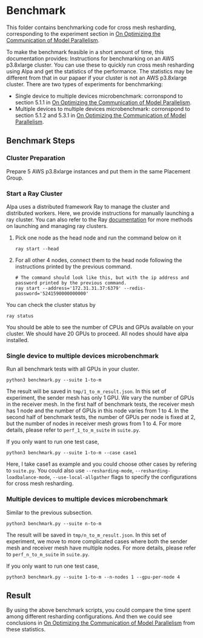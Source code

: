 # Benchmark
This folder contains benchmarking code for cross mesh resharding, corresponding to the experiment section in [On Optimizing the Communication of Model Parallelism](https://arxiv.org/abs/2211.05322). 

To make the benchmark feasible in a short amount of time, this documentation provides: Instructions for benchmarking on an AWS p3.8xlarge cluster. You can use these to quickly run cross mesh resharding using Alpa and get the statistics of the performance. The statistics may be different from that in our papaer if your cluster is not an AWS p3.8xlarge cluster. 
There are two types of experiments for benchmarking:
- Single device to multiple devices microbenchmark: corronspond to section 5.1.1 in [On Optimizing the Communication of Model Parallelism](https://arxiv.org/abs/2211.05322). 
- Multiple devices to multiple devices microbenchmark: corronspond to section 5.1.2 and 5.3.1 in [On Optimizing the Communication of Model Parallelism](https://arxiv.org/abs/2211.05322). 

## Benchmark Steps

### Cluster Preparation

Prepare 5 AWS p3.8xlarge instances and put them in the same Placement Group. 

### Start a Ray Cluster
Alpa uses a distributed framework Ray to manage the cluster and distributed workers.
Here, we provide instructions for manually launching a ray cluster.
You can also refer to the Ray [documentation](https://docs.ray.io/en/latest/cluster/quickstart.html#) for more methods on launching and managing ray clusters. 

1. Pick one node as the head node and run the command below on it
    ```
    ray start --head
    ```
2. For all other 4 nodes, connect them to the head node following the instructions printed by the previous command. 
    ```
    # The command should look like this, but with the ip address and password printed by the previous command. 
    ray start --address='172.31.31.37:6379' --redis-password='5241590000000000'
    ```

You can check the cluster status by 
```
ray status
```
You should be able to see the number of CPUs and GPUs available on your cluster. We should have 20 GPUs to proceed. 
All nodes should have alpa installed.

### Single device to multiple devices microbenchmark
Run all benchmark tests with all GPUs in your cluster. 
```
python3 benchmark.py --suite 1-to-m
```
The result will be saved in `tmp/1_to_m_result.json`. In this set of experiment, the sender mesh has only 1 GPU. We vary the number of GPUs in the receiver mesh. In the first half of benchmark tests, the receiver mesh has 1 node and the number of GPUs in this node varies from 1 to 4. In the second half of benchmark tests, the number of GPUs per node is fixed at 2, but the number of nodes in receiver mesh grows from 1 to 4. For more details, please refer to `perf_1_to_m_suite` in `suite.py`.

If you only want to run one test case,
```
python3 benchmark.py --suite 1-to-m --case case1
```
Here, I take case1 as example and you could choose other cases by refering to `suite.py`. 
You could also use `--resharding-mode`, `--resharding-loadbalance-mode`, `--use-local-allgather` flags 
to specify the configurations for cross mesh resharding. 

### Multiple devices to multiple devices microbenchmark
Similar to the previous subsection. 
```
python3 benchmark.py --suite n-to-m
```
The result will be saved in `tmp/n_to_m_result.json`. In this set of experiment, we move to more complicated cases where both the sender mesh and receiver mesh have multiple nodes. For more details, please refer to `perf_n_to_m_suite` in `suite.py`. 

If you only want to run one test case,
```
python3 benchmark.py --suite 1-to-m --n-nodes 1 --gpu-per-node 4
```

## Result

By using the above benchmark scripts, you could compare the time spent among different resharding configurations.
And then we could see conclusions in [On Optimizing the Communication of Model Parallelism](https://arxiv.org/abs/2211.05322) from 
these statistics.
